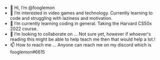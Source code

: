 - 👋 Hi, I’m @fooglemon
- 👀 I’m interested in video games and technology. Currently learning to code and struggling with laziness and motivation.
- 🌱 I’m currently learning coding in general. Taking the Harvard CS50x 2022 course.
- 💞️ I’m looking to collaborate on ... Not sure yet, however if whoever's reading this might be able to help teach me then that would help a lot.!
- 📫 How to reach me ... Anyone can reach me on my discord which is fooglemon#6615

<!---
fooglemon/fooglemon is a ✨ special ✨ repository because its `README.md` (this file) appears on your GitHub profile.
You can click the Preview link to take a look at your changes.
--->
